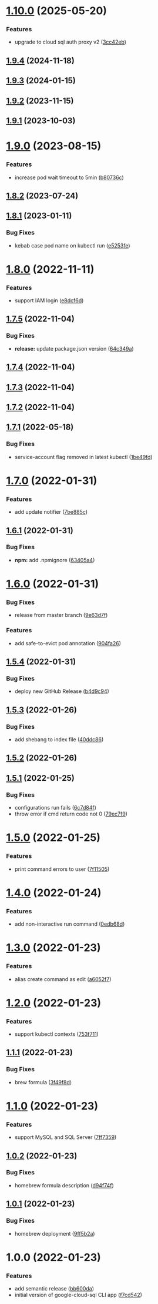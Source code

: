 # [1.10.0](https://github.com/edosrecki/google-cloud-sql-cli/compare/v1.9.4...v1.10.0) (2025-05-20)


### Features

* upgrade to cloud sql auth proxy v2 ([3cc42eb](https://github.com/edosrecki/google-cloud-sql-cli/commit/3cc42eb5b34d176794da3c31bd7114ba459ebf5b))

## [1.9.4](https://github.com/edosrecki/google-cloud-sql-cli/compare/v1.9.3...v1.9.4) (2024-11-18)

## [1.9.3](https://github.com/edosrecki/google-cloud-sql-cli/compare/v1.9.2...v1.9.3) (2024-01-15)

## [1.9.2](https://github.com/edosrecki/google-cloud-sql-cli/compare/v1.9.1...v1.9.2) (2023-11-15)

## [1.9.1](https://github.com/edosrecki/google-cloud-sql-cli/compare/v1.9.0...v1.9.1) (2023-10-03)

# [1.9.0](https://github.com/edosrecki/google-cloud-sql-cli/compare/v1.8.2...v1.9.0) (2023-08-15)


### Features

* increase pod wait timeout to 5min ([b80736c](https://github.com/edosrecki/google-cloud-sql-cli/commit/b80736c486d28eaf1ce32c10de3b227b2a8054d8))

## [1.8.2](https://github.com/edosrecki/google-cloud-sql-cli/compare/v1.8.1...v1.8.2) (2023-07-24)

## [1.8.1](https://github.com/edosrecki/google-cloud-sql-cli/compare/v1.8.0...v1.8.1) (2023-01-11)


### Bug Fixes

* kebab case pod name on kubectl run ([e5253fe](https://github.com/edosrecki/google-cloud-sql-cli/commit/e5253fe3c7a0227d1323161255ea36c02a6ca672))

# [1.8.0](https://github.com/edosrecki/google-cloud-sql-cli/compare/v1.7.5...v1.8.0) (2022-11-11)


### Features

* support IAM login ([e8dcf6d](https://github.com/edosrecki/google-cloud-sql-cli/commit/e8dcf6d796984049e2a3b6a44b1ef458dd538c48))

## [1.7.5](https://github.com/edosrecki/google-cloud-sql-cli/compare/v1.7.4...v1.7.5) (2022-11-04)


### Bug Fixes

* **release:** update package.json version ([64c349a](https://github.com/edosrecki/google-cloud-sql-cli/commit/64c349aaeb48645d114e71c531ccfd8bb860cc02))

## [1.7.4](https://github.com/edosrecki/google-cloud-sql-cli/compare/v1.7.3...v1.7.4) (2022-11-04)

## [1.7.3](https://github.com/edosrecki/google-cloud-sql-cli/compare/v1.7.2...v1.7.3) (2022-11-04)

## [1.7.2](https://github.com/edosrecki/google-cloud-sql-cli/compare/v1.7.1...v1.7.2) (2022-11-04)

## [1.7.1](https://github.com/edosrecki/google-cloud-sql-cli/compare/v1.7.0...v1.7.1) (2022-05-18)


### Bug Fixes

* service-account flag removed in latest kubectl ([1be49fd](https://github.com/edosrecki/google-cloud-sql-cli/commit/1be49fd859d9ca472b58f582080e49be762e0374))

# [1.7.0](https://github.com/edosrecki/google-cloud-sql-cli/compare/v1.6.1...v1.7.0) (2022-01-31)


### Features

* add update notifier ([7be885c](https://github.com/edosrecki/google-cloud-sql-cli/commit/7be885cbc80da6ee529187c36d586ef6e7075b5c))

## [1.6.1](https://github.com/edosrecki/google-cloud-sql-cli/compare/v1.6.0...v1.6.1) (2022-01-31)


### Bug Fixes

* **npm:** add .npmignore ([63405a4](https://github.com/edosrecki/google-cloud-sql-cli/commit/63405a4368dde9ea85a3637fb0d59eb258926699))

# [1.6.0](https://github.com/edosrecki/google-cloud-sql-cli/compare/v1.5.4...v1.6.0) (2022-01-31)


### Bug Fixes

* release from master branch ([9e63d7f](https://github.com/edosrecki/google-cloud-sql-cli/commit/9e63d7f8490c9b275b051de1de8a6091ca13e53a))


### Features

* add safe-to-evict pod annotation ([904fa26](https://github.com/edosrecki/google-cloud-sql-cli/commit/904fa26c4f5aaa380902ca66c1658225bc723f06))

## [1.5.4](https://github.com/edosrecki/google-cloud-sql-cli/compare/v1.5.3...v1.5.4) (2022-01-31)


### Bug Fixes

* deploy new GitHub Release ([b4d9c94](https://github.com/edosrecki/google-cloud-sql-cli/commit/b4d9c94fa92c1aa8cb0a4b67b4d8ec73d4c332e7))

## [1.5.3](https://github.com/edosrecki/google-cloud-sql-cli/compare/v1.5.2...v1.5.3) (2022-01-26)


### Bug Fixes

* add shebang to index file ([40ddc86](https://github.com/edosrecki/google-cloud-sql-cli/commit/40ddc86a4c167e76e8dee294d71cd10d23ab0605))

## [1.5.2](https://github.com/edosrecki/google-cloud-sql-cli/compare/v1.5.1...v1.5.2) (2022-01-26)

## [1.5.1](https://github.com/edosrecki/google-cloud-sql-cli/compare/v1.5.0...v1.5.1) (2022-01-25)


### Bug Fixes

* configurations run fails ([6c7d84f](https://github.com/edosrecki/google-cloud-sql-cli/commit/6c7d84fb02580d287892a308ab32fce8af5e00e5))
* throw error if cmd return code not 0 ([79ec7f9](https://github.com/edosrecki/google-cloud-sql-cli/commit/79ec7f9a70748e7fe07b577d583fb7c399bc010a))

# [1.5.0](https://github.com/edosrecki/google-cloud-sql-cli/compare/v1.4.0...v1.5.0) (2022-01-25)


### Features

* print command errors to user ([7f11505](https://github.com/edosrecki/google-cloud-sql-cli/commit/7f11505c13ce9a89bbc790e571748e3d51b25271))

# [1.4.0](https://github.com/edosrecki/google-cloud-sql-cli/compare/v1.3.0...v1.4.0) (2022-01-24)


### Features

* add non-interactive run command ([0edb68d](https://github.com/edosrecki/google-cloud-sql-cli/commit/0edb68db764604b02e235fc7c19c568a0d0c942d))

# [1.3.0](https://github.com/edosrecki/google-cloud-sql-cli/compare/v1.2.0...v1.3.0) (2022-01-23)


### Features

* alias create command as edit ([a6052f7](https://github.com/edosrecki/google-cloud-sql-cli/commit/a6052f7be500769211bf7c615398dfe4f87bdf6d))

# [1.2.0](https://github.com/edosrecki/google-cloud-sql-cli/compare/v1.1.1...v1.2.0) (2022-01-23)


### Features

* support kubectl contexts ([753f711](https://github.com/edosrecki/google-cloud-sql-cli/commit/753f711d7087482141155b976ebf23fa5656793f))

## [1.1.1](https://github.com/edosrecki/google-cloud-sql-cli/compare/v1.1.0...v1.1.1) (2022-01-23)


### Bug Fixes

* brew formula ([3f49f8d](https://github.com/edosrecki/google-cloud-sql-cli/commit/3f49f8d6e8f53d6e6e2143c76339c1f2e6761004))

# [1.1.0](https://github.com/edosrecki/google-cloud-sql-cli/compare/v1.0.2...v1.1.0) (2022-01-23)


### Features

* support MySQL and SQL Server ([7ff7359](https://github.com/edosrecki/google-cloud-sql-cli/commit/7ff73599ce5ccf55232e1c32891d71a7b0232c79))

## [1.0.2](https://github.com/edosrecki/google-cloud-sql-cli/compare/v1.0.1...v1.0.2) (2022-01-23)


### Bug Fixes

* homebrew formula description ([d94f74f](https://github.com/edosrecki/google-cloud-sql-cli/commit/d94f74fd49774e8bd67c72fa96b515cd902eaf7b))

## [1.0.1](https://github.com/edosrecki/google-cloud-sql-cli/compare/v1.0.0...v1.0.1) (2022-01-23)


### Bug Fixes

* homebrew deployment ([9ff5b2a](https://github.com/edosrecki/google-cloud-sql-cli/commit/9ff5b2a38426bc1d92ffa236078365242f3d46a7))

# 1.0.0 (2022-01-23)


### Features

* add semantic release ([bb600da](https://github.com/edosrecki/google-cloud-sql-cli/commit/bb600da2862e52ebdca924febf0955bdfb9afffc))
* initial version of google-cloud-sql CLI app ([f7cd542](https://github.com/edosrecki/google-cloud-sql-cli/commit/f7cd542446cd856f7deb7f7d3fba96c371cc6989))
